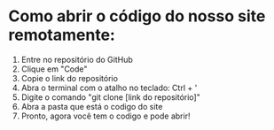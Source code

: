 # Como abrir o código do nosso site remotamente:

1. Entre no repositório do GitHub
2. Clique em "Code"
3. Copie o link do repositório
4. Abra o terminal com o atalho no teclado: Ctrl + '
5. Digite o comando "git clone [link do repositório]"
6. Abra a pasta que está o codigo do site
7. Pronto, agora você tem o codigo e pode abrir!